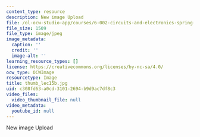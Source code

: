 ```yaml
---
content_type: resource
description: New image Upload
file: /ol-ocw-studio-app/courses/6-002-circuits-and-electronics-spring-2007/c308fd63a0cd31012694b9d9ac7df8c3_thumb_lec15b.jpg
file_size: 1509
file_type: image/jpeg
image_metadata:
  caption: ''
  credit: ''
  image-alt: ''
learning_resource_types: []
license: https://creativecommons.org/licenses/by-nc-sa/4.0/
ocw_type: OCWImage
resourcetype: Image
title: thumb_lec15b.jpg
uid: c308fd63-a0cd-3101-2694-b9d9ac7df8c3
video_files:
  video_thumbnail_file: null
video_metadata:
  youtube_id: null
---
```

New image Upload